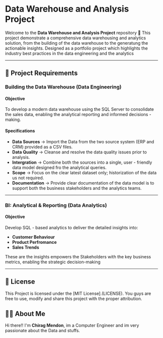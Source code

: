 # Data Warehouse and Analysis Project

Welcome to the **Data Warehouse and Analysis Project** repository 🚀
This project demonstrate a comprehensive data warehousing and analytics solution, from the building of the data warehouse to the generatung the actionable insights.
Designed as a portfolio project which highlights the industry best practices in the data engineering and the analytics

---
## 🚀 Project Requirements

### Building the Data Warehouse (Data Engineering)

#### Objective
To develop a modern data warehouse using the SQL Server to consolidate the sales data, enabling the analytical reporting and informed decisions - making.

#### Specifications
- **Data Sources** -> Import the Data from the two source system (ERP and CRM) provided as a CSV files.
- **Data Quality** -> Cleanse and resolve the data quality issues prior to analysis.
- **Intergration** -> Combine both the sources into a single, user - friendly data model designed fro the analytical queries.
- **Scope** -> Focus on the clear latest dataset only; historization of the data us not required.
- **Documentation** -> Provide clear documentation of the data model is to support both the business stakeholders and the analytics teams.

---

### BI: Analytical & Reporting (Data Analytics)

#### Objective
Develop SQL - based analytics to deliver the detailed insights into:
- **Customer Behaviour**
- **Product Perfromance**
- **Sales Trends**

These are the insights empowers the Stakeholders with the key business metrics, enabling the 
strategic decision-making

---

## 🪪 License
This Project is licensed under the [MIT License].(LICENSE). You guys are free to use, modify and share this project with the proper attribution.

## 🙋‍♂️ About Me
Hi there!! I'm **Chirag Mendon**, im a Computer Engineer and im very passionate about the Data and stuffs.
